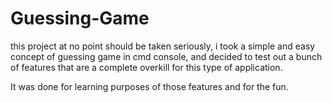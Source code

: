 # Guessing-Game
this project at no point should be taken seriously, i took a simple and easy concept of guessing game in cmd console, and decided
to test out a bunch of features that are a complete overkill for this type of application.

It was done for learning purposes of those features and for the fun.
